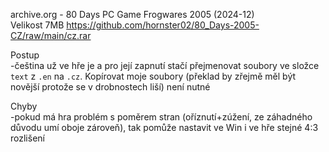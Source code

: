 archive.org - 80 Days PC Game Frogwares 2005 (2024-12)
<br/>
Velikost 7MB https://github.com/hornster02/80_Days-2005-CZ/raw/main/cz.rar

Postup
<br/>
-čeština už ve hře je a pro její zapnutí stačí přejmenovat soubory ve složce ```text``` z ```.en``` na ```.cz```. Kopírovat moje soubory (překlad by zřejmě měl být novější protože se v drobnostech liší) není nutné

Chyby
<br/>
-pokud má hra problém s poměrem stran (oříznutí+zúžení, ze záhadného důvodu umí oboje zároveň), tak pomůže nastavit ve Win i ve hře stejné 4:3 rozlišení
